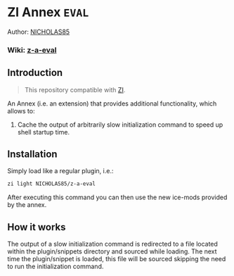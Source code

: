 # ZI Annex `EVAL`

Author: [NICHOLAS85](https://gihub.com/NICHOLAS85)

### **Wiki:** [z-a-eval](https://github.com/z-shell/zi/wiki/z-a-eval)

## Introduction

> This repository compatible with [ZI](https://github.com/z-shell/zi).

An Annex (i.e. an extension) that provides additional functionality, which allows to:

1. Cache the output of arbitrarily slow initialization command to speed up shell startup time.

## Installation

Simply load like a regular plugin, i.e.:

```zsh
zi light NICHOLAS85/z-a-eval
```

After executing this command you can then use the new ice-mods provided by
the annex.

## How it works

The output of a slow initialization command is redirected to a file located within the plugin/snippets directory and sourced while loading. The next time the plugin/snippet is loaded, this file will be sourced skipping the need to run the initialization command.
